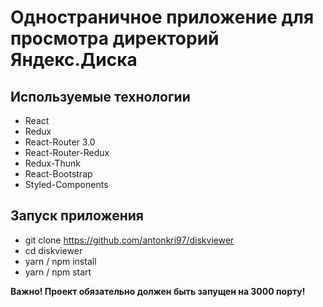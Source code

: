 # Одностраничное приложение для просмотра директорий Яндекс.Диска

## Используемые технологии

* React
* Redux
* React-Router 3.0
* React-Router-Redux
* Redux-Thunk
* React-Bootstrap
* Styled-Components

## Запуск приложения

* git clone https://github.com/antonkri97/diskviewer
* cd diskviewer
* yarn / npm install
* yarn / npm start

__Важно! Проект обязательно должен быть запущен на 3000 порту!__

